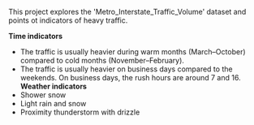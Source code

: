 This project explores the 'Metro_Interstate_Traffic_Volume' dataset and points ot indicators of heavy traffic.

**Time indicators**
* The traffic is usually heavier during warm months (March–October) compared to cold months (November–February).
* The traffic is usually heavier on business days compared to the weekends.
On business days, the rush hours are around 7 and 16.
**Weather indicators**
* Shower snow
* Light rain and snow
* Proximity thunderstorm with drizzle
